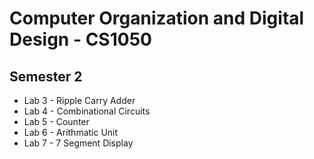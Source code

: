 # Computer Organization and Digital Design - CS1050
## Semester 2

- Lab 3 - Ripple Carry Adder
- Lab 4 - Combinational Circuits
- Lab 5 - Counter
- Lab 6 - Arithmatic Unit
- Lab 7 - 7 Segment Display
